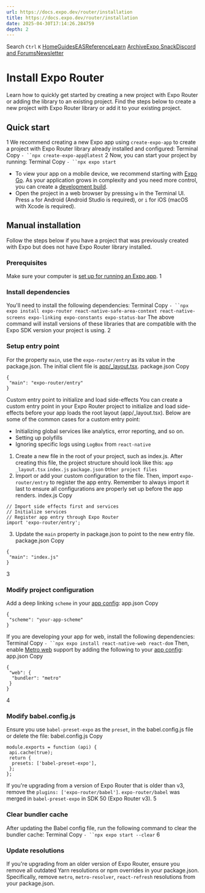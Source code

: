 ```yaml
---
url: https://docs.expo.dev/router/installation
title: https://docs.expo.dev/router/installation
date: 2025-04-30T17:14:26.284759
depth: 2
---
```


Search
`Ctrl` `K`
[Home](https://docs.expo.dev/)[Guides](https://docs.expo.dev/guides/overview)[EAS](https://docs.expo.dev/eas)[Reference](https://docs.expo.dev/versions/latest)[Learn](https://docs.expo.dev/tutorial/overview)
[Archive](https://docs.expo.dev/archive)[Expo Snack](https://snack.expo.dev)[Discord and Forums](https://chat.expo.dev)[Newsletter](https://expo.dev/mailing-list/signup)
# Install Expo Router
Learn how to quickly get started by creating a new project with Expo Router or adding the library to an existing project.
Find the steps below to create a new project with Expo Router library or add it to your existing project.
## Quick start
1
We recommend creating a new Expo app using `create-expo-app` to create a project with Expo Router library already installed and configured:
Terminal
Copy
`- ``npx create-expo-app@latest`
2
Now, you can start your project by running:
Terminal
Copy
`- ``npx expo start`
  * To view your app on a mobile device, we recommend starting with [Expo Go](https://docs.expo.dev/get-started/set-up-your-environment#how-would-you-like-to-develop). As your application grows in complexity and you need more control, you can create a [development build](https://docs.expo.dev/develop/development-builds/introduction).
  * Open the project in a web browser by pressing `w` in the Terminal UI. Press `a` for Android (Android Studio is required), or `i` for iOS (macOS with Xcode is required).


## Manual installation
Follow the steps below if you have a project that was previously created with Expo but does not have Expo Router library installed.
### Prerequisites
Make sure your computer is [set up for running an Expo app](https://docs.expo.dev/get-started/create-a-project).
1
### Install dependencies
You'll need to install the following dependencies:
Terminal
Copy
`- ``npx expo install expo-router react-native-safe-area-context react-native-screens expo-linking expo-constants expo-status-bar`
The above command will install versions of these libraries that are compatible with the Expo SDK version your project is using.
2
### Setup entry point
For the property `main`, use the `expo-router/entry` as its value in the package.json. The initial client file is [app/_layout.tsx](https://docs.expo.dev/router/basics/layout#root-layout).
package.json
Copy
```
{
 "main": "expo-router/entry"
}

```

Custom entry point to initialize and load side-effects
You can create a custom entry point in your Expo Router project to initialize and load side-effects before your app loads the root layout (app/_layout.tsx). Below are some of the common cases for a custom entry point:
  * Initializing global services like analytics, error reporting, and so on.
  * Setting up polyfills
  * Ignoring specific logs using `LogBox` from `react-native`


  1. Create a new file in the root of your project, such as index.js. After creating this file, the project structure should look like this:
`app`
`_layout.tsx`
`index.js`
`package.json`
`Other project files`
  2. Import or add your custom configuration to the file. Then, import `expo-router/entry` to register the app entry. Remember to always import it last to ensure all configurations are properly set up before the app renders.
index.js
Copy
```
// Import side effects first and services
// Initialize services
// Register app entry through Expo Router
import 'expo-router/entry';

```

  3. Update the `main` property in package.json to point to the new entry file.
package.json
Copy
```
{
 "main": "index.js"
}

```



3
### Modify project configuration
Add a deep linking `scheme` in your [app config](https://docs.expo.dev/workflow/configuration):
app.json
Copy
```
{
 "scheme": "your-app-scheme"
}

```

If you are developing your app for web, install the following dependencies:
Terminal
Copy
`- ``npx expo install react-native-web react-dom`
Then, enable [Metro web](https://docs.expo.dev/guides/customizing-metro#adding-web-support-to-metro) support by adding the following to your [app config](https://docs.expo.dev/workflow/configuration):
app.json
Copy
```
{
 "web": {
  "bundler": "metro"
 }
}

```

4
### Modify babel.config.js
Ensure you use `babel-preset-expo` as the `preset`, in the babel.config.js file or delete the file:
babel.config.js
Copy
```
module.exports = function (api) {
 api.cache(true);
 return {
  presets: ['babel-preset-expo'],
 };
};

```

If you're upgrading from a version of Expo Router that is older than v3, remove the `plugins: ['expo-router/babel']`. `expo-router/babel` was merged in `babel-preset-expo` in SDK 50 (Expo Router v3).
5
### Clear bundler cache
After updating the Babel config file, run the following command to clear the bundler cache:
Terminal
Copy
`- ``npx expo start --clear`
6
### Update resolutions
If you're upgrading from an older version of Expo Router, ensure you remove all outdated Yarn resolutions or npm overrides in your package.json. Specifically, remove `metro`, `metro-resolver`, `react-refresh` resolutions from your package.json.

